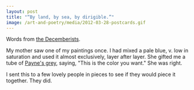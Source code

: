 ```yaml
---
layout: post
title: "“By land, by sea, by dirigible.”"
image: /art-and-poetry/media/2012-03-28-postcards.gif
---
```


Words from [the Decemberists](http://www.youtube.com/watch?v=E5H8DwJI0uA).

My mother saw one of my paintings once. I had mixed a pale blue, v. low in saturation and used it almost exclusively, layer after layer. She gifted me a tube of [Payne's grey](http://en.wikipedia.org/wiki/Payne's_grey), saying, "This is the color you want." She was right.

I sent this to a few lovely people in pieces to see if they would piece it together. They did.